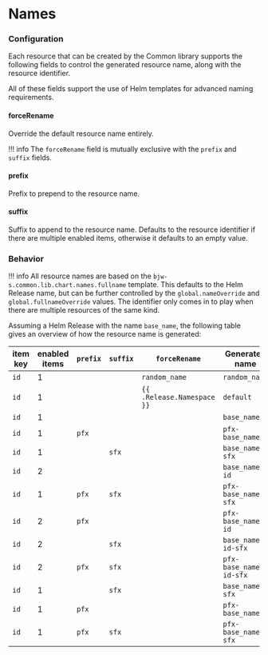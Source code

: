 # Names

### Configuration

Each resource that can be created by the Common library supports the following fields to control the generated resource name, along with the resource identifier.

All of these fields support the use of Helm templates for advanced naming requirements.

#### forceRename

Override the default resource name entirely.

!!! info
    The `forceRename` field is mutually exclusive with the `prefix` and `suffix` fields.

#### prefix

Prefix to prepend to the resource name.

#### suffix

Suffix to append to the resource name. Defaults to the resource identifier if there are multiple enabled items, otherwise it defaults to an empty value.

### Behavior


!!! info
    All resource names are based on the `bjw-s.common.lib.chart.names.fullname` template. This defaults to the Helm Release name, but can be further controlled by the `global.nameOverride` and `global.fullnameOverride` values. The identifier only comes in to play when there are multiple resources of the same kind.

Assuming a Helm Release with the name `base_name`, the following table gives an overview of how the resource name is generated:

| item key | enabled items | `prefix` | `suffix` | `forceRename`              | Generated name         |
|----------|---------------|----------|----------|----------------------------|------------------------|
| `id`     | 1             |          |          | `random_name`              | `random_name`          |
| `id`     | 1             |          |          | `{{ .Release.Namespace }}` | `default`              |
| `id`     | 1             |          |          |                            | `base_name`            |
| `id`     | 1             | `pfx`    |          |                            | `pfx-base_name`        |
| `id`     | 1             |          | `sfx`    |                            | `base_name-sfx`        |
| `id`     | 2             |          |          |                            | `base_name-id`         |
| `id`     | 1             | `pfx`    | `sfx`    |                            | `pfx-base_name-sfx`    |
| `id`     | 2             | `pfx`    |          |                            | `pfx-base_name-id`     |
| `id`     | 2             |          | `sfx`    |                            | `base_name-id-sfx`     |
| `id`     | 2             | `pfx`    | `sfx`    |                            | `pfx-base_name-id-sfx` |
| `id`     | 1             |          | `sfx`    |                            | `base_name-sfx`        |
| `id`     | 1             | `pfx`    |          |                            | `pfx-base_name`        |
| `id`     | 1             | `pfx`    | `sfx`    |                            | `pfx-base_name-sfx`    |
